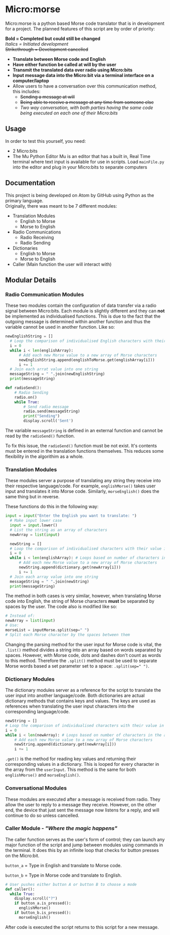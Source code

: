 # Micro:morse
Micro:morse is a python based Morse code translator that is in development for a project. The planned features of this script are by order of priority:

**Bold = Completed but could still be changed**
<br>
_Italics = Initiated development_
<br>
~~Strikethrough = Development cancelled~~

- **Translate between Morse code and English**
- **Have either function be called at will by the user**
- **Transmit the translated data over radio using Micro:bits**
- **Input message data into the Micro:bit via a terminal interface on a computer/laptop**
- Allow users to have a conversation over this communication method, this includes:
  - ~~Sending a message at will~~
  - ~~Being able to receive a message at any time from someone else~~
  - _Two way conversation, with both parties having the same code being executed on each one of their Micro:bits_

## Usage
In order to test this yourself, you need:
- 2 Micro:bits
- The Mu Python Editor
Mu is an editor that has a built in, Real Time terminal where text input is available for use in scripts. Load ``mainFile.py`` into the editor and plug in your Micro:bits to separate computers

## Documentation
This project is being developed on Atom by GitHub using Python as the primary language.
<br>
Originally, there was meant to be 7 different modules:
- Translation Modules
  - English to Morse
  - Morse to English
- Radio Communications
  - Radio Receiving
  - Radio Sending
- Dictionaries
  - English to Morse
  - Morse to English
- Caller (Main function the user will interact with)

## Modular Details

### Radio Communication Modules
These two modules contain the configuration of data transfer via a radio signal between Micro:bits. Each module is slightly different and they can **not** be implemented as individualised functions. This is due to the fact that the outgoing message is determined within another function and thus the variable cannot be used in another function. Like so:
```python
newEnglishString = []
  # Loop the comparison of individualised English characters with their value in Morse
  i = 0
  while i < len(englishArray):
      # Add each new Morse value to a new array of Morse characters
      newEnglishString.append(englishToMorse.get(englishArray[i]))
      i += 1
  # Join each arrat value into one string
  messageString = " ".join(newEnglishString)
  print(messageString)
```
```python
def radioSend():
    # Radio Sending
    radio.on()
    while True:
        # Send radio message
        radio.send(messageString)
        print("Sending")
        display.scroll('Sent')
```
The variable ``messageString`` is defined in an external function and cannot be read by the ``radioSend()`` function.

To fix this issue, the ``radioSend()`` function must be not exist. It's contents must be entered in the translation functions themselves. This reduces some flexibility in the algorithim as a whole.
### Translation Modules
These modules server a purpose of translating any string they receive into their respective language/code. For example, ``englishMorse()`` takes user input and translates it into Morse code. Similarly, ``morseEnglish()`` does the same thing but in reverse.

These functions do this in the following way:
```python
input = input("Enter the English you want to translate: ")
  # Make input lower case
  input = input.lower()
  # List the string as an array of characters
  newArray = list(input)

  newString = []
  # Loop the comparison of individualised characters with their value in the target language.
  i = 0
  while i < len(englishArray): # Loops based on number of characters in the array.
      # Add each new Morse value to a new array of Morse characters
      newString.append(dictionary.get(newArray[i]))
      i += 1
  # Join each array value into one string
  messageString = " ".join(newString)
  print(messageString)
```
The method in both cases is very similar, however, when translating Morse code into English, the string of Morse characters **must** be separated by spaces by the user. The code also is modified like so:
```python
# Instead of:
newArray = list(input)
# Use:
morseList = inputMorse.split(sep=" ")
# Split each Morse character by the spaces between them
```
Changing the parsing method for the user input for Morse code is vital, the `.list()` method divides a string into an array based on words separated by spaces.
However, with Morse code, dots and dashes don't count as words to this method. Therefore the `.split()` method must be used to separate Morse words based a set parameter set to a space: `.split(sep=" ")`.
### Dictionary Modules
 The dictionary modules server as a reference for the script to translate the user input into another language/code. Both dictionaries are actual dictionary methods that contains keys and values. The keys are used as references when translating the user input characters into the corresponding language/code.
```python
newString = []
# Loop the comparison of individualised characters with their value in the target language.
i = 0
while i < len(newArray): # Loops based on number of characters in the array.
    # Add each new Morse value to a new array of Morse characters
    newString.append(dictionary.get(newArray[i]))
    i += 1
```
`.get()` is the method for reading key values and returning their corresponding values in a dictionary. This is looped for every character in the array from the `userInput`. This method is the same for both `englishMorse()` and `morseEnglish()`.

### Conversational Modules
These modules are executed after a message is received from radio. They allow the user to reply to a message they receive. However, on the other end, the device that just sent the message now listens for a reply, and will continue to do so unless cancelled.

### Caller Module - _"Where the magic happens"_
The caller function serves as the user's form of control; they can launch any major function of the script and jump between modules using commands in the terminal. It does this by an infinite loop that checks for button presses on the Micro:bit.

`button_a` = Type in English and translate to Morse code.

`button_b` = Type in Morse code and translate to English.

```python
# User pushes either button A or button B to choose a mode
def caller():
  while True:
    display.scroll("?")
    if button_a.is_pressed():
      englishMorse()
    if button_b.is_pressed():
      morseEnglish()
```
After code is executed the script returns to this script for a new message.
